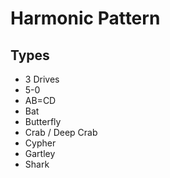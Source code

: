 # Harmonic Pattern

<!--
https://www.newtraderu.com/2021/12/27/harmonic-patterns-cheat-sheet/
-->

## Types

- 3 Drives
- 5-0
- AB=CD
- Bat
- Butterfly
- Crab / Deep Crab
- Cypher
- Gartley
- Shark
